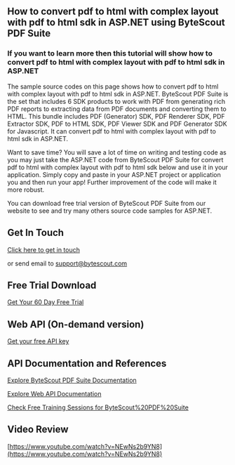 ## How to convert pdf to html with complex layout with pdf to html sdk in ASP.NET using ByteScout PDF Suite

### If you want to learn more then this tutorial will show how to convert pdf to html with complex layout with pdf to html sdk in ASP.NET

The sample source codes on this page shows how to convert pdf to html with complex layout with pdf to html sdk in ASP.NET. ByteScout PDF Suite is the set that includes 6 SDK products to work with PDF from generating rich PDF reports to extracting data from PDF documents and converting them to HTML. This bundle includes PDF (Generator) SDK, PDF Renderer SDK, PDF Extractor SDK, PDF to HTML SDK, PDF Viewer SDK and PDF Generator SDK for Javascript. It can convert pdf to html with complex layout with pdf to html sdk in ASP.NET.

Want to save time? You will save a lot of time on writing and testing code as you may just take the ASP.NET code from ByteScout PDF Suite for convert pdf to html with complex layout with pdf to html sdk below and use it in your application.  Simply copy and paste in your ASP.NET project or application you and then run your app! Further improvement of the code will make it more robust.

You can download free trial version of ByteScout PDF Suite from our website to see and try many others source code samples for ASP.NET.

## Get In Touch

[Click here to get in touch](https://bytescout.zendesk.com/hc/en-us/requests/new?subject=ByteScout%20PDF%20Suite%20Question)

or send email to [support@bytescout.com](mailto:support@bytescout.com?subject=ByteScout%20PDF%20Suite%20Question) 

## Free Trial Download

[Get Your 60 Day Free Trial](https://bytescout.com/download/web-installer?utm_source=github-readme)

## Web API (On-demand version)

[Get your free API key](https://pdf.co/documentation/api?utm_source=github-readme)

## API Documentation and References

[Explore ByteScout PDF Suite Documentation](https://bytescout.com/documentation/index.html?utm_source=github-readme)

[Explore Web API Documentation](https://pdf.co/documentation/api?utm_source=github-readme)

[Check Free Training Sessions for ByteScout%20PDF%20Suite](https://academy.bytescout.com/)

## Video Review

[https://www.youtube.com/watch?v=NEwNs2b9YN8](https://www.youtube.com/watch?v=NEwNs2b9YN8)
